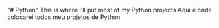 "# Python" 
This is where i'll put most of my Python projects
Aqui é onde colocarei todos meu projetos de Python
